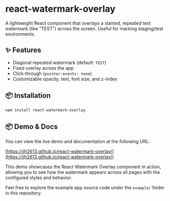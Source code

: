 # react-watermark-overlay

A lightweight React component that overlays a slanted, repeated text watermark (like "TEST") across the screen. Useful for marking staging/test environments.

## ✨ Features

- Diagonal repeated watermark (default: `TEST`)
- Fixed overlay across the app
- Click-through (`pointer-events: none`)
- Customizable opacity, text, font size, and z-index

## 📦 Installation

```bash
npm install react-watermark-overlay
```

## 📦 Demo & Docs

You can view the live demo and documentation at the following URL:

[https://jjh2613.github.io/react-watermark-overlay/](https://jjh2613.github.io/react-watermark-overlay/)

This demo showcases the React Watermark Overlay component in action,  
allowing you to see how the watermark appears across all pages with the configured styles and behavior.

Feel free to explore the example app source code under the `example/` folder in this repository.
